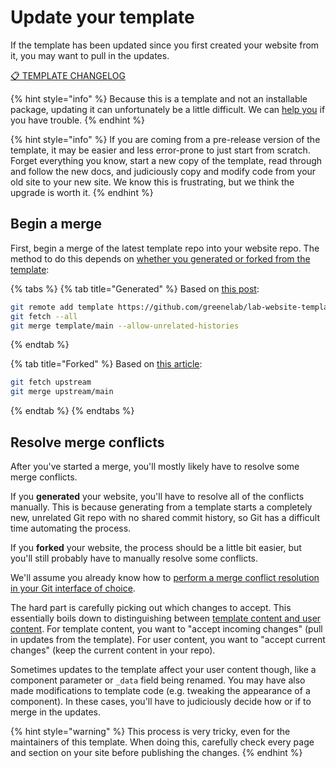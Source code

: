 # Update your template

If the template has been updated since you first created your website from it, you may want to pull in the updates.&#x20;

[📋 TEMPLATE CHANGELOG](https://github.com/greenelab/lab-website-template/blob/main/CHANGELOG.md)

{% hint style="info" %}
Because this is a template and not an installable package, updating it can unfortunately be a little difficult. We can [help you](../introduction/support.md) if you have trouble.
{% endhint %}

{% hint style="info" %}
If you are coming from a pre-release version of the template, it may be easier and less error-prone to just start from scratch. Forget everything you know, start a new copy of the template, read through and follow the new docs, and judiciously copy and modify code from your old site to your new site. We know this is frustrating, but we think the upgrade is worth it.
{% endhint %}

## Begin a merge

First, begin a merge of the latest template repo into your website repo. The method to do this depends on [whether you generated or forked from the template](../getting-started/set-up-your-site.md):

{% tabs %}
{% tab title="Generated" %}
Based on [this post](https://stackoverflow.com/questions/56577184/github-pull-changes-from-a-template-repository):

```bash
git remote add template https://github.com/greenelab/lab-website-template
git fetch --all
git merge template/main --allow-unrelated-histories
```
{% endtab %}

{% tab title="Forked" %}
Based on [this article](https://docs.github.com/en/pull-requests/collaborating-with-pull-requests/working-with-forks/syncing-a-fork):

```bash
git fetch upstream
git merge upstream/main
```
{% endtab %}
{% endtabs %}

## Resolve merge conflicts

After you've started a merge, you'll mostly likely have to resolve some merge conflicts.&#x20;

If you **generated** your website, you'll have to resolve all of the conflicts manually. This is because generating from a template starts a completely new, unrelated Git repo with no shared commit history, so Git has a difficult time automating the process.

If you **forked** your website, the process should be a little bit easier, but you'll still probably have to manually resolve some conflicts.

We'll assume you already know how to [perform a merge conflict resolution in your Git interface of choice](https://code.visualstudio.com/docs/sourcecontrol/overview#\_merge-conflicts).&#x20;

The hard part is carefully picking out which changes to accept. This essentially boils down to distinguishing between [template content and user content](../basics/repo-structure.md). For template content, you want to "accept incoming changes" (pull in updates from the template). For user content, you want to "accept current changes" (keep the current content in your repo).

Sometimes updates to the template affect your user content though, like a component parameter or `_data` field being renamed. You may have also made modifications to template code (e.g. tweaking the appearance of a component). In these cases, you'll have to judiciously decide how or if to merge in the updates.

{% hint style="warning" %}
This process is very tricky, even for the maintainers of this template. When doing this, carefully check every page and section on your site before publishing the changes.
{% endhint %}
